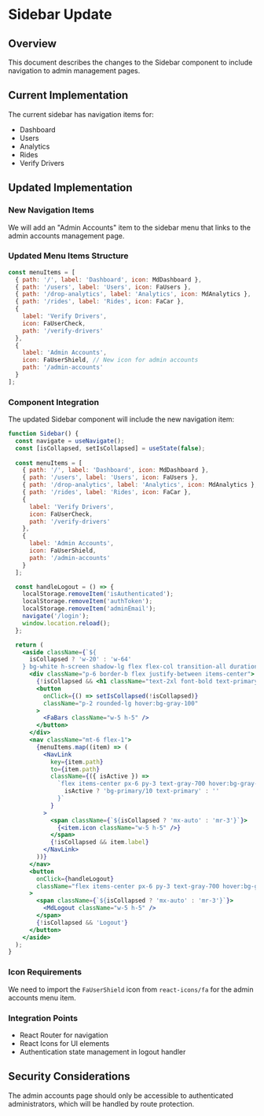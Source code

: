 # Sidebar Update

## Overview
This document describes the changes to the Sidebar component to include navigation to admin management pages.

## Current Implementation
The current sidebar has navigation items for:
- Dashboard
- Users
- Analytics
- Rides
- Verify Drivers

## Updated Implementation

### New Navigation Items
We will add an "Admin Accounts" item to the sidebar menu that links to the admin accounts management page.

### Updated Menu Items Structure
```javascript
const menuItems = [
  { path: '/', label: 'Dashboard', icon: MdDashboard },
  { path: '/users', label: 'Users', icon: FaUsers },
  { path: '/drop-analytics', label: 'Analytics', icon: MdAnalytics },
  { path: '/rides', label: 'Rides', icon: FaCar },
  {
    label: 'Verify Drivers',
    icon: FaUserCheck,
    path: '/verify-drivers'
  },
  {
    label: 'Admin Accounts',
    icon: FaUserShield, // New icon for admin accounts
    path: '/admin-accounts'
  }
];
```

### Component Integration
The updated Sidebar component will include the new navigation item:

```jsx
function Sidebar() {
  const navigate = useNavigate();
  const [isCollapsed, setIsCollapsed] = useState(false);
  
  const menuItems = [
    { path: '/', label: 'Dashboard', icon: MdDashboard },
    { path: '/users', label: 'Users', icon: FaUsers },
    { path: '/drop-analytics', label: 'Analytics', icon: MdAnalytics },
    { path: '/rides', label: 'Rides', icon: FaCar },
    {
      label: 'Verify Drivers',
      icon: FaUserCheck,
      path: '/verify-drivers'
    },
    {
      label: 'Admin Accounts',
      icon: FaUserShield,
      path: '/admin-accounts'
    }
  ];

  const handleLogout = () => {
    localStorage.removeItem('isAuthenticated');
    localStorage.removeItem('authToken');
    localStorage.removeItem('adminEmail');
    navigate('/login');
    window.location.reload();
  };

  return (
    <aside className={`${
      isCollapsed ? 'w-20' : 'w-64'
    } bg-white h-screen shadow-lg flex flex-col transition-all duration-300 flex-shrink-0`}>
      <div className="p-6 border-b flex justify-between items-center">
        {!isCollapsed && <h1 className="text-2xl font-bold text-primary">Twinkkles Drop</h1>}
        <button 
          onClick={() => setIsCollapsed(!isCollapsed)}
          className="p-2 rounded-lg hover:bg-gray-100"
        >
          <FaBars className="w-5 h-5" />
        </button>
      </div>
      <nav className="mt-6 flex-1">
        {menuItems.map((item) => (
          <NavLink
            key={item.path}
            to={item.path}
            className={({ isActive }) =>
              `flex items-center px-6 py-3 text-gray-700 hover:bg-gray-100 ${
                isActive ? 'bg-primary/10 text-primary' : ''
              }`
            }
          >
            <span className={`${isCollapsed ? 'mx-auto' : 'mr-3'}`}>
              {<item.icon className="w-5 h-5" />}
            </span>
            {!isCollapsed && item.label}
          </NavLink>
        ))}
      </nav>
      <button
        onClick={handleLogout}
        className="flex items-center px-6 py-3 text-gray-700 hover:bg-gray-100 mt-auto mb-4"
      >
        <span className={`${isCollapsed ? 'mx-auto' : 'mr-3'}`}>
          <MdLogout className="w-5 h-5" />
        </span>
        {!isCollapsed && 'Logout'}
      </button>
    </aside>
  );
}
```

### Icon Requirements
We need to import the `FaUserShield` icon from `react-icons/fa` for the admin accounts menu item.

### Integration Points
- React Router for navigation
- React Icons for UI elements
- Authentication state management in logout handler

## Security Considerations
The admin accounts page should only be accessible to authenticated administrators, which will be handled by route protection.